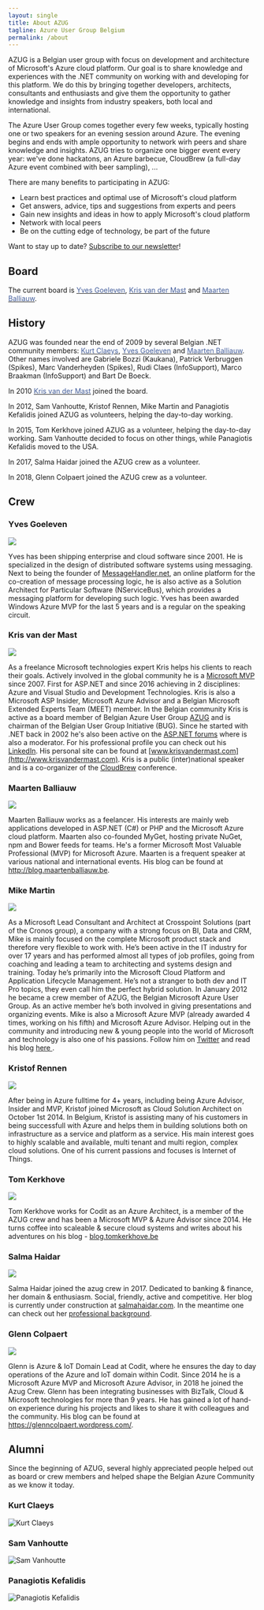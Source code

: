 ```yaml
---
layout: single
title: About AZUG
tagline: Azure User Group Belgium
permalink: /about
---
```


AZUG is a Belgian user group with focus on development and architecture of Microsoft's Azure cloud platform. Our goal is to share knowledge and experiences with the .NET community on working with and developing for this platform. We do this by bringing together developers, architects, consultants and enthusiasts and give them the opportunity to gather knowledge and insights from industry speakers, both local and international.

The Azure User Group comes together every few weeks, typically hosting one or two speakers for an evening session around Azure. The evening begins and ends with ample opportunity to network wirh peers and share knowledge and insights. AZUG tries to organize one bigger event every year: we've done hackatons, an Azure barbecue, CloudBrew (a full-day Azure event combined with beer sampling), ...

There are many benefits to participating in AZUG:

* Learn best practices and optimal use of Microsoft's cloud platform
* Get answers, advice, tips and suggestions from experts and peers
* Gain new insights and ideas in how to apply Microsoft's cloud platform
* Network with local peers
* Be on the cutting edge of technology, be part of the future

Want to stay up to date? <a href="http://azug.us2.list-manage.com/subscribe/?u=47e1708de98684b0f393d63b3&amp;id=9463ee7106">Subscribe to our newsletter</a>!

## Board

The current board is <a href="http://cloudshaper.wordpress.com"><span style="color: #455f9c;">Yves Goeleven</span></a>, <a href="http://blog.krisvandermast.com/"><span style="color: #455f9c;">Kris van der Mast</span></a> and <a href="http://blog.maartenballiauw.be/"><span style="color: #455f9c;">Maarten Balliauw</span></a>.

## History

AZUG was founded near the end of 2009 by several Belgian .NET community members: <a href="http://www.devitect.net/"><span style="color: #455f9c;">Kurt Claeys</span></a>, <a href="http://cloudshaper.wordpress.com"><span style="color: #455f9c;">Yves Goeleven</span></a> and <a href="http://blog.maartenballiauw.be/"><span style="color: #455f9c;">Maarten Balliauw</span></a>. Other names involved are Gabriele Bozzi (Kaukana), Patrick Verbruggen (Spikes), Marc Vanderheyden (Spikes), Rudi Claes (InfoSupport), Marco Braakman (InfoSupport) and Bart De Boeck.

In 2010 <a href="http://www.krisvandermast.com/"><span style="color: #455f9c;">Kris van der Mast</span></a> joined the board.

In 2012, Sam Vanhoutte, Kristof Rennen, Mike Martin and Panagiotis Kefalidis joined AZUG as volunteers, helping the day-to-day working.

In 2015, Tom Kerkhove joined AZUG as a volunteer, helping the day-to-day working. Sam Vanhoutte decided to focus on other things, while Panagiotis Kefalidis moved to the USA.

In 2017, Salma Haidar joined the AZUG crew as a volunteer.

In 2018, Glenn Colpaert joined the AZUG crew as a volunteer.

## Crew

### Yves Goeleven

![](/assets/media/crew/yves-goeleven.jpg)

Yves has been shipping enterprise and cloud software since 2001. He is specialized in the design of distributed software systems using messaging. Next to being the founder of <a href="http://www.MessageHandler.net">MessageHandler.net</a>, an online platform for the co-creation of message processing logic, he is also active as a Solution Architect for Particular Software (NServiceBus), which provides a messaging platform for developing such logic. Yves has been awarded Windows Azure MVP for the last 5 years and is a regular on the speaking circuit.

### Kris van der Mast

![](/assets/media/crew/kris-vandermast.jpg)

As a freelance Microsoft technologies expert Kris helps his clients to reach their goals. Actively involved in the global community he is a [Microsoft MVP](https://mvp.microsoft.com/en-us/PublicProfile/38656?fullName=Kris%20%20van%20der%20Mast) since 2007. First for ASP.NET and since 2016 achieving in 2 disciplines: Azure and Visual Studio and Development Technologies. Kris is also a Microsoft ASP Insider, Microsoft Azure Advisor and a Belgian Microsoft Extended Experts Team (MEET) member. In the Belgian community Kris is active as a board member of Belgian Azure User Group [AZUG](http://www.azug.be) and is chairman of the Belgian User Group Initiative (BUG). Since he started with .NET back in 2002 he's also been active on the [ASP.NET forums](https://forums.asp.net/members/XIII.aspx) where is also a moderator. For his professional profile you can check out his [LinkedIn](http://www.linkedin.com/in/krisvandermast). His personal site can be found at [www.krisvandermast.com](http://www.krisvandermast.com). Kris is a public (inter)national speaker and is a co-organizer of the [CloudBrew](http://www.cloudbrew.be) conference.

### Maarten Balliauw

![](/assets/media/crew/maarten-balliauw.jpg)

Maarten Balliauw works as a feelancer. His interests are mainly web applications developed in ASP.NET (C#) or PHP and the Microsoft Azure cloud platform. Maarten also co-founded MyGet, hosting private NuGet, npm and Bower feeds for teams. He's a former Microsoft Most Valuable Professional (MVP) for Microsoft Azure. Maarten is a frequent speaker at various national and international events. His blog can be found at <a href="http://blog.maartenballiauw.be">http://blog.maartenballiauw.be</a>.

### Mike Martin

![](/assets/media/crew/mike-martin.jpg)

As a Microsoft Lead Consultant and Architect at Crosspoint Solutions (part of the Cronos group), a company with a strong focus on BI, Data and CRM, Mike is mainly focused on the complete Microsoft product stack and therefore very flexible to work with. He’s been active in the IT industry for over 17 years and has performed almost all types of job profiles, going from coaching and leading a team to architecting and systems design and training. Today he’s primarily into the Microsoft Cloud Platform and Application Lifecycle Management. He’s not a stranger to both dev and IT Pro topics, they even call him the perfect hybrid solution. 
In January 2012 he became a crew member of AZUG, the Belgian Microsoft Azure User Group. As an active member he’s both involved in giving presentations and organizing events. Mike is also a Microsoft Azure MVP (already awarded 4 times, working on his fifth) and Microsoft Azure Advisor. 
Helping out in the community and introducing new & young people into the world of Microsoft and technology is also one of his passions.
Follow him on <a href="http://twitter.com/techmike2kx">Twitter</a> and read his blog <a href="https://techmike2kx.wordpress.com/">here </a>.  

### Kristof Rennen

![](/assets/media/crew/kristof-rennen.png)

After being in Azure fulltime for 4+ years, including being Azure Advisor, Insider and MVP, Kristof joined Microsoft as Cloud Solution Architect on October 1st 2014.
In Belgium, Kristof is assisting many of his customers in being successfull with Azure and helps them in building solutions both on infrastructure as a service and platform as a service.
His main interest goes to highly scalable and available, multi tenant and multi region, complex cloud solutions. One of his current passions and focuses is Internet of Things.

### Tom Kerkhove

![](/assets/media/crew/tom-kerkhove.jpg)

Tom Kerkhove works for Codit as an Azure Architect, is a member of the AZUG crew and has been a Microsoft MVP & Azure Advisor since 2014. He turns coffee into scaleable & secure cloud systems and writes about his adventures on his blog - <a href="https://blog.tomkerkhove.be" target="_blank">blog.tomkerkhove.be</a>

### Salma Haidar

![](/assets/media/crew/salma-haidar.jpg)

Salma Haidar joined the azug crew in 2017. Dedicated to banking & finance, her domain & enthusiasm. Social, friendly, active and competitive. Her blog is currently under construction at [salmahaidar.com](http://www.salmahaidar.com). In the meantime one can check out her [professional background](https://www.linkedin.com/in/salmahaidar).

### Glenn Colpaert

![](/assets/media/crew/glenn-colpaert.jpg)

Glenn is Azure & IoT Domain Lead at Codit, where he ensures the day to day operations of the Azure and IoT domain within Codit. Since 2014 he is a Microsoft Azure MVP and Microsoft Azure Advisor, in 2018 he joined the Azug Crew. Glenn has been integrating businesses with BizTalk, Cloud & Microsoft technologies for more than 9 years. He has gained a lot of hand-on experience during his projects and likes to share it with colleagues and the community.
His blog can be found at <a href="https://glenncolpaert.wordpress.com/">https://glenncolpaert.wordpress.com/</a>.

## Alumni

Since the beginning of AZUG, several highly appreciated people helped out as board or crew members and helped shape the Belgian Azure Community as we know it today.

### Kurt Claeys
![Kurt Claeys](/assets/media/alumni/kurt-claeys2.jpg)
### Sam Vanhoutte
![Sam Vanhoutte](/assets/media/alumni/sam-vanhoutte.jpg)
### Panagiotis Kefalidis
![Panagiotis Kefalidis](/assets/media/alumni/panagiotis-kefalidis.jpg)
